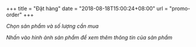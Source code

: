 +++
title = "Đặt hàng"
date = "2018-08-18T15:00:24+08:00"
url = "promo-order"
+++


*Chọn sản phẩm và số lượng cần mua*

*Nhấn vào hình ảnh sản phẩm để xem thêm thông tin của sản phẩm*
